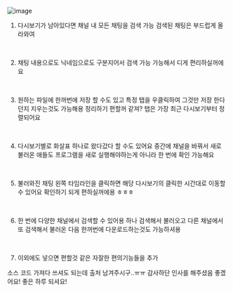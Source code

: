 ![image](https://github.com/user-attachments/assets/4be4698f-6817-4eeb-90ff-5ad8386c35cd)


1. 다시보기가 남아있다면 채널 내 모든 채팅을 검색 가능 검색된 채팅은 부드럽게 올라와여

​

2. 채팅 내용으로도 닉네임으로도 구분지어서 검색 가능 가능해서 디게 편리하실꺼에요

​

3. 원하는 파일에 한꺼번에 저장 할 수도 있고 특정 탭을 우클릭하여 그것만 저장 한다던지 지우는것도 가능해용 정리하기 편할꺼 같져? 탭은 가장 최근 다시보기부터 정렬되어요

​

4. 다시보기별로 화살표 하나로 왔다갔다 할 수도 있어요 중간에 채널을 바꿔서 새로 불러온 애들도 프로그램을 새로 실행해야하는게 아니라 한 번에 확인 가능해요

​

5. 불러와진 채팅 왼쪽 타임라인을 클릭하면 해당 다시보기의 클릭한 시간대로 이동할 수 있어요 확인하기 되게 편하실꺼에용 ㅎㅎㅎ

​

6. 한 번에 다양한 채널에서 검색할 수 있어용 하나 검색해서 불러오고 다른 채널에서 또 검색해서 불러온 다음 한꺼번에 다운로드하는것도 가능하셔용

​

7. 이외에도 넣으면 편할것 같은 자잘한 편의기능들을 추가








소스 코드 가져다 쓰셔도 되는데 출처 남겨주시구..ㅠㅠ 감사하단 인사를 해주셨음 좋겠어요! 좋은 하루 되셔요!
